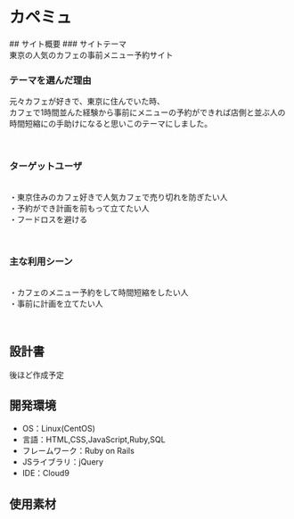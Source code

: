 # <!--ここにアプリ名を入力-->
<h1>カペミュ</h1>
​
## サイト概要
### サイトテーマ
<br>
東京の人気のカフェの事前メニュー予約サイト

### テーマを選んだ理由
元々カフェが好きで、東京に住んでいた時、<br>
カフェで1時間並んた経験から事前にメニューの予約ができれば店側と並ぶ人の時間短縮にの手助けになると思いこのテーマにしました。

​
### ターゲットユーザ
<br>
・東京住みのカフェ好きで人気カフェで売り切れを防ぎたい人<br>
・予約ができ計画を前もって立てたい人<br>
・フードロスを避ける

​
### 主な利用シーン
<br>
・カフェのメニュー予約をして時間短縮をしたい人<br>
・事前に計画を立てたい人

​
## 設計書
後ほど作成予定
​
## 開発環境
- OS：Linux(CentOS)
- 言語：HTML,CSS,JavaScript,Ruby,SQL
- フレームワーク：Ruby on Rails
- JSライブラリ：jQuery
- IDE：Cloud9
​
## 使用素材
